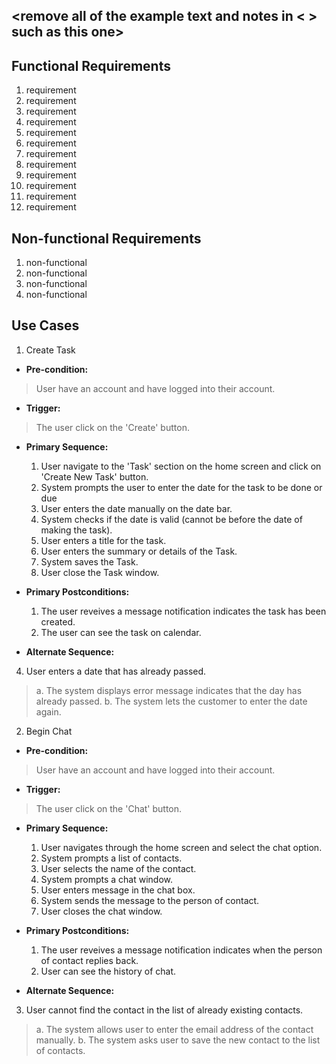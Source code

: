 ## <remove all of the example text and notes in < > such as this one>

## Functional Requirements

1. requirement
2. requirement
3. requirement
4. requirement
5. requirement
6. requirement
7. requirement
8. requirement
9. requirement
10. requirement
11. requirement
12. requirement

## Non-functional Requirements

1. non-functional
2. non-functional
3. non-functional
4. non-functional

## Use Cases

1. Create Task
- **Pre-condition:** 
> User have an account and have logged into their account.

- **Trigger:** 
> The user click on the 'Create' button.

- **Primary Sequence:**
  
  1. User navigate to the 'Task' section on the home screen and click on 'Create New Task' button.
  2. System prompts the user to enter the date for the task to be done or due
  3. User enters the date manually on the date bar.
  4. System checks if the date is valid (cannot be before the date of making the task).
  5. User enters a title for the task.
  6. User enters the summary or details of the Task.
  7. System saves the Task.
  8. User close the Task window.

- **Primary Postconditions:** 
  1. The user reveives a message notification indicates the task has been created.
  2. The user can see the task on calendar.

- **Alternate Sequence:**
  
4. User enters a date that has already passed.
> a. The system displays error message indicates that the day has already passed.
> b. The system lets the customer to enter the date again. 


2. Begin Chat
- **Pre-condition:** 
> User have an account and have logged into their account.

- **Trigger:**  
> The user click on the 'Chat' button.

- **Primary Sequence:**
  
  1. User navigates through the home screen and select the chat option.
  2. System prompts a list of contacts.
  3. User selects the name of the contact.
  4. System prompts a chat window.
  5. User enters message in the chat box.
  6. System sends the message to the person of contact. 
  7. User closes the chat window.

- **Primary Postconditions:**  
  1. The user reveives a message notification indicates when the person of contact replies back.
  2. User can see the history of chat.

- **Alternate Sequence:**
  
 3. User cannot find the contact in the list of already existing contacts.
> a. The system allows user to enter the email address of the contact manually.
> b. The system asks user to save the new contact to the list of contacts.
